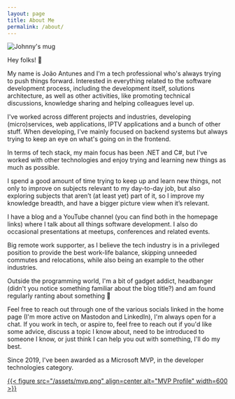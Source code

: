 ```yaml
---
layout: page
title: About Me
permalink: /about/
---
```


![Johnny's mug](/assets/j-pic-small.jpg#center)

Hey folks! 👋

My name is João Antunes and I'm a tech professional who's always trying to push things forward. Interested in everything related to the software development process, including the development itself, solutions architecture, as well as other activities, like promoting technical discussions, knowledge sharing and helping colleagues level up.

I've worked across different projects and industries, developing (micro)services, web applications, IPTV applications and a bunch of other stuff. When developing, I've mainly focused on backend systems but always trying to keep an eye on what's going on in the frontend.

In terms of tech stack, my main focus has been .NET and C#, but I've worked with other technologies and enjoy trying and learning new things as much as possible.

I spend a good amount of time trying to keep up and learn new things, not only to improve on subjects relevant to my day-to-day job, but also exploring subjects that aren’t (at least yet) part of it, so I improve my knowledge breadth, and have a bigger picture view when it’s relevant.

I have a blog and a YouTube channel (you can find both in the homepage links) where I talk about all things software development. I also do occasional presentations at meetups, conferences and related events.

Big remote work supporter, as I believe the tech industry is in a privileged position to provide the best work-life balance, skipping unneeded commutes and relocations, while also being an example to the other industries.

Outside the programming world, I'm a bit of gadget addict, headbanger (didn't you notice something familiar about the blog title?) and am found regularly ranting about something 🙂

Feel free to reach out through one of the various socials linked in the home page (I'm more active on Mastodon and LinkedIn), I'm always open for a chat.
If you work in tech, or aspire to, feel free to reach out if you'd like some advice, discuss a topic I know about, need to be introduced to someone I know, or just think I can help you out with something, I'll do my best.

Since 2019, I've been awarded as a Microsoft MVP, in the developer technologies category.

[{{< figure src="/assets/mvp.png" align=center alt="MVP Profile" width=600 >}}](https://mvp.microsoft.com/en-us/PublicProfile/5003375)